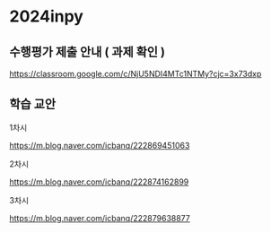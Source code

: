 # 2024inpy

## 수행평가 제출 안내 ( 과제 확인 )  

https://classroom.google.com/c/NjU5NDI4MTc1NTMy?cjc=3x73dxp

## 학습 교안 

1차시 

https://m.blog.naver.com/icbanq/222869451063

2차시 

https://m.blog.naver.com/icbanq/222874162899

3차시 

https://m.blog.naver.com/icbanq/222879638877
